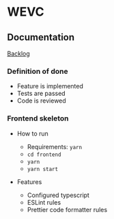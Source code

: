 # WEVC

## Documentation
[Backlog](https://docs.google.com/spreadsheets/d/1YDC3QcxFgtNw_KvYTQlDE8rA0DA7rvMYv_ZlsHXdvww)

### Definition of done
* Feature is implemented
* Tests are passed
* Code is reviewed

### Frontend skeleton

* How to run
  * Requirements: `yarn`
  * `cd frontend`
  * `yarn`
  * `yarn start`

* Features
  * Configured typescript
  * ESLint rules
  * Prettier code formatter rules
